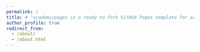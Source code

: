 ```yaml
---
permalink: /
title: # "academicpages is a ready-to-fork GitHub Pages template for academic personal websites"
author_profile: true
redirect_from: 
  - /about/
  - /about.html
---
```


